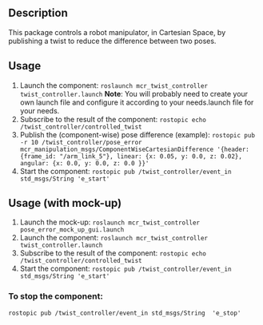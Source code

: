 ## Description
This package controls a robot manipulator, in Cartesian Space,
by publishing a twist to reduce the difference between two poses.

## Usage
1. Launch the component:
```roslaunch mcr_twist_controller twist_controller.launch```
**Note**: You will probably need to create your own launch file and configure
it according to your needs.launch file for your needs.
2. Subscribe to the result of the component:
```rostopic echo /twist_controller/controlled_twist```
3. Publish the (component-wise) pose difference (example):
```rostopic pub -r 10 /twist_controller/pose_error mcr_manipulation_msgs/ComponentWiseCartesianDifference '{header: {frame_id: "/arm_link_5"}, linear: {x: 0.05, y: 0.0, z: 0.02}, angular: {x: 0.0, y: 0.0, z: 0.0 }}'```
4. Start the component:
```rostopic pub /twist_controller/event_in std_msgs/String 'e_start'```

## Usage (with mock-up)
1. Launch the mock-up:
```roslaunch mcr_twist_controller pose_error_mock_up_gui.launch```
2. Launch the component:
```roslaunch mcr_twist_controller twist_controller.launch```
3. Subscribe to the result of the component:
```rostopic echo /twist_controller/controlled_twist```
4. Start the component:
```rostopic pub /twist_controller/event_in std_msgs/String 'e_start'```

### To stop the component:
```rostopic pub /twist_controller/event_in std_msgs/String  'e_stop'```